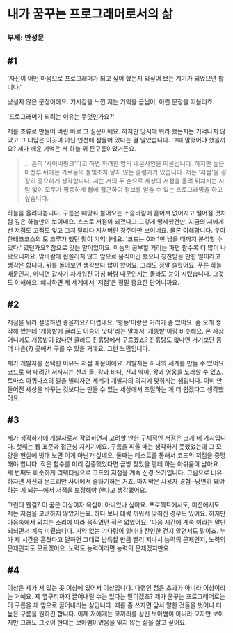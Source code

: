 # 내가 꿈꾸는 프로그래머로서의 삶

### 부제: 반성문

## #1

'자신이 어떤 마음으로 프로그래머가 되고 싶어 했는지 되짚어 보는 계기가 되었으면 합니다.'

낯설지 않은 문장이에요. 기시감을 느낀 저는 기억을 곱씹어, 이런 문장을 떠올리죠.

'프로그래머가 되려는 이유는 무엇인가요?'

저를 조류로 만들어 버린 바로 그 질문이에요. 하지만 당시에 뭐라 했는지는 기억나지 않았고 그 대답은 이곳이 아닌 인천에 잠들어 있다는 걸 알았습니다. 그때 말렸어야 했을까요? 제가 깨운 기억은 저 하늘 위 뜬구름이었거든요.

> … 흔히 '사이버펑크'라고 하면 화려한 밤의 네온사인을 떠올립니다. 하지만 높은 마천루 뒤에는 가로등의 불빛조차 닿지 않는 슬럼가가 있습니다. 저는 '저점'을 굉장히 중요하게 생각합니다. 저는 저의 두 손으로 세상의 저점을 올려 뒤처지는 사람 없이 모두가 평등하게 웹에 접근하여 정보를 얻을 수 있는 프로그래밍을 하고 싶습니다.

하늘을 올려다봅니다. 구름은 때맞춰 불어오는 소슬바람에 흩어져 없어지고 떨어질 것처럼 깊은 하늘만이 보이네요. 스스로 저점이 되겠다고 그렇게 맹세했건만. 지금의 저에게선 저점도 고점도 잊고 그저 달리다 지쳐버린 경주마만 보이네요. 물론 이해합니다. 우아한테크코스의 모 크루가 했던 말이 기억나네요. '코드는 0과 1만 남을 때까지 분석할 수 있다.' 였던가요? 참으로 맞는 말이었어요. 이놈의 공부할 거리는 파면 팔수록 더 많이 나왔으니까요. 맞바람에 휩쓸리지 않고 앞으로 움직이긴 했으니 칭찬받을 만한 일이라고 생각은 합니다. 뒤를 돌아보면 생각보다 많이 왔어요. 그래도 정말 슬펐어요. 푸른 하늘 때문인지, 아니면 갑자기 차가워진 아침 바람 때문인지는 몰라도 눈이 시렸습니다. 그것도 이해해요. 왜냐하면 제 세계에서 '저점'은 정말 중요한 단어니까요. 

## #2

저점을 뭐라 설명하면 좋을까요? 어렵네요. '평등'이랑은 거리가 좀 있어요. 좀 오래 생각해 봤는데 '개똥밭에 굴러도 이승이 낫다'라는 말에서 '개똥밭'이랑 비슷해요. 온 세상 어디에도 개똥밭이 없다면 굴러도 진흙탕에서 구르겠죠? 진흙탕도 없다면 거기보단 좀 더 나은(?) 곳에서 구를 수 있을 거예요. 그런 느낌입니다.

제가 개발자를 선택한 이유도 저점 때문이에요. 개발자는 하나의 세계를 만들 수 있어요. 코드로 써 내려간 서사시는 산과 들, 강과 바다, 신과 악마, 왕과 영웅을 노래할 수 있죠. 토마스 아퀴나스의 말을 빌리자면 세계가 개발자의 의지에 맞춰지는 셈입니다. 이미 만들어진 세상을 바꾸는 것보다는 만들 수 있는 세상에서 조절하는 게 더 쉽겠다고 생각했어요.

## #3

제가 생각하기에 개발자로서 작업하면서 고려할 만한 구체적인 저점은 크게 네 가지입니다. 첫째는 웹 표준과 접근성 지키기에요. 구름을 피울 때는 생각하지 못했었는데 그 모양을 현실에 빗대 보면 이게 아닌가 싶네요. 둘째는 테스트를 통해서 코드의 저점을 증명해야 합니다. 작은 함수를 미리 검증했었다면 금방 찾았을 텐데 하는 아쉬움이 남아요. 세 번째도 비슷하게 리팩터링으로 코드의 저점을 계속 신경 쓰기입니다. 그림으로 비유하자면 사진과 몬드리안 사이에서 줄타기하는 거죠. 마지막은 사용자 경험─당연히 돼야 하는 게 되는─에서 저점을 보장해야 한다고 생각했어요.

그런데 웬걸? 이 꿈은 이상이자 욕심이 아니었나 싶어요. 프로젝트에서도, 미션에서도 저는 저점을 고려하지 않았거든요. 하다 보니 대략 끼워서 맞춰진 경우도 있어요. 하지만 마음속에서 외치는 소리에 따라 움직였던 적은 없었어요. '다음 시간에 계속'이라는 말만 되뇌면서 계속 미뤘습니다. 기약 없는 기다림이 얼마나 잔인한 건지 알면서도 말이죠. 누가 제 시간을 훔쳤다고 말하면 그대로 납득할 만큼 빨리 지나서 능력의 문제인지, 노력의 문제인지도 모르겠어요. 노력도 능력이라면 능력의 문제겠지만요.

## #4

이상은 제가 서 있는 곳 이상에 있어서 이상입니다. 다행인 점은 초과가 아니라 이상이라는 거예요. 제 옆구리까지 끌어내릴 수는 있다는 말이겠죠? 제가 꿈꾸는 프로그래머로는 이 구름을 제 옆으로 끌어내리는 삶입니다. 떼를 좀 쓰자면 앞서 말한 것들을 벗어나 더 높은 구름을 원하긴 합니다. 이제 저에게는 코끼리를 삼킨 보아뱀이 아니라 모자만 보이지만 그래도 그것이 한때는 보아뱀이었음을 잊지 않는 삶을 살고 싶어요.
